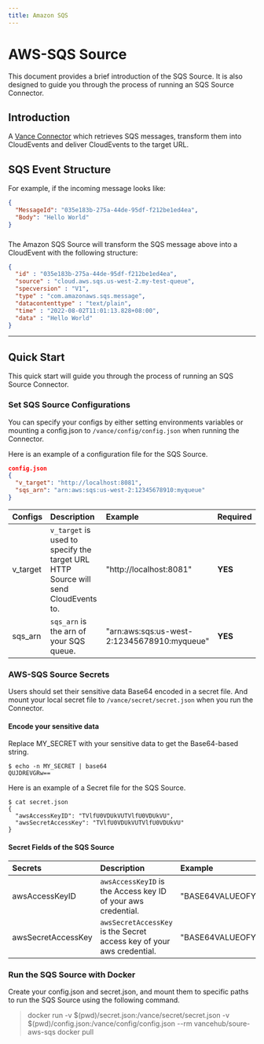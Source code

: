 ```yaml
---
title: Amazon SQS
---
```


# AWS-SQS Source
This document provides a brief introduction of the SQS Source.
It is also designed to guide you through the process of running an
SQS Source Connector.

## Introduction
A [Vance Connector][vc] which retrieves SQS messages, transform them into CloudEvents
and deliver CloudEvents to the target URL.

## SQS Event Structure

For example, if the incoming message looks like:
```json
{
  "MessageId": "035e183b-275a-44de-95df-f212be1ed4ea",
  "Body": "Hello World"
}
```
###
The Amazon SQS Source will transform the SQS message above into a CloudEvent
with the following structure:
``` json
{
  "id" : "035e183b-275a-44de-95df-f212be1ed4ea",
  "source" : "cloud.aws.sqs.us-west-2.my-test-queue",
  "specversion" : "V1",
  "type" : "com.amazonaws.sqs.message",
  "datacontenttype" : "text/plain",
  "time" : "2022-08-02T11:01:13.828+08:00",
  "data" : "Hello World"
}
```

---
## Quick Start
This quick start will guide you through the process of running an SQS Source Connector.

### Set SQS Source Configurations
You can specify your configs by either setting environments
variables or mounting a config.json to `/vance/config/config.json`
when running the Connector.

Here is an example of a configuration file for the SQS Source.
```json
config.json
{
  "v_target": "http://localhost:8081",
  "sqs_arn": "arn:aws:sqs:us-west-2:12345678910:myqueue"
}
```

| Configs   | Description                                                                     | Example                 | Required                 |
|:----------|:--------------------------------------------------------------------------------|:------------------------|:------------------------|
| v_target  | `v_target` is used to specify the target URL HTTP Source will send CloudEvents to. | "http://localhost:8081" |**YES** |
| sqs_arn    | `sqs_arn` is the arn of your SQS queue.  | "arn:aws:sqs:us-west-2:12345678910:myqueue"                   |**YES** |

### AWS-SQS Source Secrets
Users should set their sensitive data Base64 encoded in a secret file.
And mount your local secret file to `/vance/secret/secret.json` when you run the Connector.

#### Encode your sensitive data
Replace MY_SECRET with your sensitive data to get the Base64-based string.

```shell
$ echo -n MY_SECRET | base64
QUJDREVGRw==
```
Here is an example of a Secret file for the SQS Source.
```shell
$ cat secret.json
{
  "awsAccessKeyID": "TVlfU0VDUkVUTVlfU0VDUkVU",
  "awsSecretAccessKey": "TVlfU0VDUkVUTVlfU0VDUkVU"
}
```
#### Secret Fields of the SQS Source

| Secrets   | Description                                                                     | Example                 | Required                 |
|:----------|:--------------------------------------------------------------------------------|:------------------------|:------------------------|
| awsAccessKeyID  | `awsAccessKeyID` is the Access key ID of your aws credential. | "BASE64VALUEOFYOURACCESSKEY=" |**YES** |
| awsSecretAccessKey    | `awsSecretAccessKey` is the Secret access key of your aws credential. | "BASE64VALUEOFYOURSECRETKEY="                  |**YES** |

### Run the SQS Source with Docker
Create your config.json and secret.json, and mount them to
specific paths to run the SQS Source using the following command.

> docker run -v $(pwd)/secret.json:/vance/secret/secret.json -v $(pwd)/config.json:/vance/config/config.json --rm vancehub/soure-aws-sqs
docker pull 




[vc]: https://github.com/vanus-labs/vance-docs/blob/main/docs/concept.md
[config]: https://github.com/vanus-labs/vance-docs/blob/main/docs/connector.md